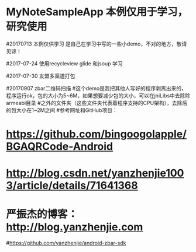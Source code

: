 # MyNoteSampleApp  本例仅用于学习，研究使用
#20170713 本例仅供学习  是自己在学习中写的一些小demo，不对的地方，敬请见谅！

#2017-07-24 使用recycleview glide 和jsoup 学习

#2017-07-30 友盟多渠道打包


#20170907  zbar二维码扫描
#这个demo是我把其他人写好的程序剥离出来的，程序运行ok，包的大小为5~6M，如果想要减少包的大小，可以在jniLibs中去除除armeabi目录
#之外的文件夹（这些文件夹代表着程序支持的CPU架构），去除后的包大小在1~2M之间
#参考网址和GitHub项目：
# https://github.com/bingoogolapple/BGAQRCode-Android
# http://blog.csdn.net/yanzhenjie1003/article/details/71641368   
# 严振杰的博客：http://blog.yanzhenjie.com
#https://github.com/yanzhenjie/android-zbar-sdk